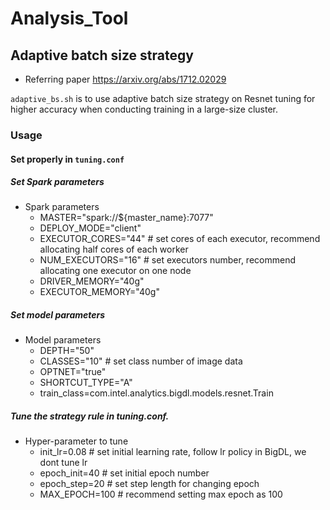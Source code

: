 # Analysis_Tool



## Adaptive batch size strategy
* Referring paper https://arxiv.org/abs/1712.02029

`adaptive_bs.sh` is to use adaptive batch size strategy on Resnet tuning for higher accuracy when conducting training in a large-size cluster. 
### Usage

#### Set properly in `tuning.conf`

##### Set Spark parameters
* Spark parameters
    * MASTER="spark://${master_name}:7077"
    * DEPLOY_MODE="client"
    * EXECUTOR_CORES="44" # set cores of each executor, recommend allocating half cores of each worker
    * NUM_EXECUTORS="16" # set executors number, recommend allocating one executor on one node
    * DRIVER_MEMORY="40g"
    * EXECUTOR_MEMORY="40g"

##### Set model parameters
* Model parameters
    * DEPTH="50" 
    * CLASSES="10" # set class number of image data
    * OPTNET="true"
    * SHORTCUT_TYPE="A"
    * train_class=com.intel.analytics.bigdl.models.resnet.Train

##### Tune the strategy rule in tuning.conf. 
* Hyper-parameter to tune
    * init_lr=0.08 # set initial learning rate, follow lr policy in BigDL, we dont tune lr
    * epoch_init=40 # set initial epoch number
    * epoch_step=20 # set step length for changing epoch
    * MAX_EPOCH=100 # recommend setting max epoch as 100 


